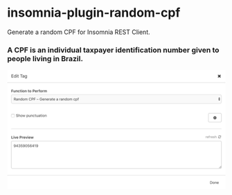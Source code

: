 # insomnia-plugin-random-cpf
Generate a random CPF for Insomnia REST Client.

### A CPF is an individual taxpayer identification number given to people living in Brazil.

![Screenshot](https://raw.githubusercontent.com/edicarloslds/insomnia-plugin-random-cpf/master/preview.png)
